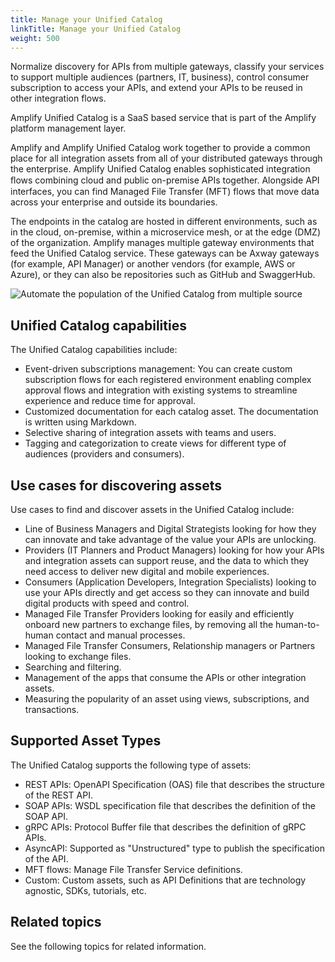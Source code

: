 ```yaml
---
title: Manage your Unified Catalog
linkTitle: Manage your Unified Catalog
weight: 500
---
```

Normalize discovery for APIs from multiple gateways, classify your services to support multiple audiences (partners, IT, business), control consumer subscription to access your APIs, and extend your APIs to be reused in other integration flows.

Amplify Unified Catalog is a SaaS based service that is part of the Amplify platform management layer.

Amplify and Amplify Unified Catalog work together to provide a common place for all integration assets from all of your distributed gateways through the enterprise. Amplify Unified Catalog enables sophisticated integration ﬂows combining cloud and public on-premise APIs together. Alongside API interfaces, you can find Managed File Transfer (MFT) flows that move data across your enterprise and outside its boundaries.

The endpoints in the catalog are hosted in different environments, such as in the cloud, on-premise, within a microservice mesh, or at the edge (DMZ) of the organization. Amplify manages multiple gateway environments that feed the Unified Catalog service. These gateways can be Axway gateways (for example, API Manager) or another vendors (for example, AWS or Azure), or they can also be repositories such as GitHub and SwaggerHub.

![Automate the population of the Unified Catalog from multiple source](/Images/catalog/automate-the-population-of-the-unified-catalog-from-multiple-sources.png "Automate the population of the Unified Catalog from multiple source")

## Unified Catalog capabilities

The Unified Catalog capabilities include:

* Event-driven subscriptions management: You can create custom subscription flows for each registered environment enabling complex approval flows and integration with existing systems to streamline experience and reduce time for approval.
* Customized documentation for each catalog asset. The documentation is written using Markdown.
* Selective sharing of integration assets with teams and users.
* Tagging and categorization to create views for different type of audiences (providers and consumers).

## Use cases for discovering assets

Use cases to find and discover assets in the Unified Catalog include:

* Line of Business Managers and Digital Strategists looking for how they can innovate and take advantage of the value your APIs are unlocking.
* Providers (IT Planners and Product Managers) looking for how your APIs and integration assets can support reuse, and the data to which they need access to deliver new digital and mobile experiences.
* Consumers (Application Developers, Integration Specialists) looking to use your APIs directly and get access so they can innovate and build digital products with speed and control.
* Managed File Transfer Providers looking for easily and efficiently onboard new partners to exchange files, by removing all the human-to-human contact and manual processes.
* Managed File Transfer Consumers, Relationship managers or Partners looking to exchange files.
* Searching and filtering.
* Management of the apps that consume the APIs or other integration assets.
* Measuring the popularity of an asset using views, subscriptions, and transactions.

## Supported Asset Types

The Unified Catalog supports the following type of assets:

* REST APIs: OpenAPI Specification (OAS) file that describes the structure of the REST API.
* SOAP APIs: WSDL specification file that describes the definition of the SOAP API.
* gRPC APIs: Protocol Buffer file that describes the definition of gRPC APIs.
* AsyncAPI: Supported as "Unstructured" type to publish the specification of the API.
* MFT flows: Manage File Transfer Service definitions.
* Custom: Custom assets, such as API Definitions that are technology agnostic, SDKs, tutorials, etc.

## Related topics

See the following topics for related information.
